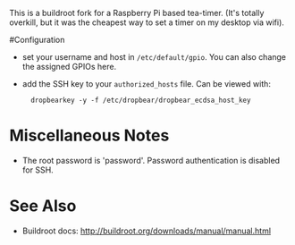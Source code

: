 This is a buildroot fork for a Raspberry Pi based tea-timer. (It's totally overkill, but it was the cheapest way to set a timer on my desktop via wifi).

#Configuration
* set your username and host in ```/etc/default/gpio```. You can also change the assigned GPIOs here.
* add the SSH key to your ```authorized_hosts``` file. Can be viewed with:

        dropbearkey -y -f /etc/dropbear/dropbear_ecdsa_host_key

# Miscellaneous Notes
* The root password is 'password'. Password authentication is disabled for SSH.

# See Also
* Buildroot docs: http://buildroot.org/downloads/manual/manual.html

